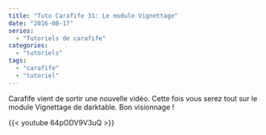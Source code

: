 ```yaml
---
title: "Tuto Carafife 31: Le module Vignettage"
date: "2016-08-17"
series:
  - "Tutoriels de carafife"
categories: 
  - "tutoriels"
tags: 
  - "carafife"
  - "tutoriel"
---
```


Carafife vient de sortir une nouvelle vidéo. Cette fois vous serez tout sur le module Vignettage de darktable. Bon visionnage !

{{< youtube 64pODV9V3uQ >}}
